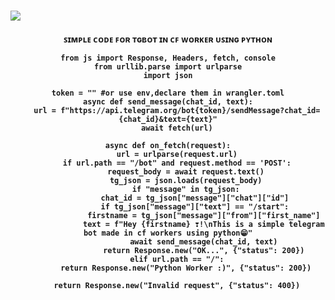 #
<img src="https://user-images.githubusercontent.com/73097560/115834477-dbab4500-a447-11eb-908a-139a6edaec5c.gif">
<h4 align="center">ꜱɪᴍᴘʟᴇ ᴄᴏᴅᴇ ꜰᴏʀ ᴛɢʙᴏᴛ ɪɴ ᴄꜰ ᴡᴏʀᴋᴇʀ ᴜꜱɪɴɢ ᴘʏᴛʜᴏɴ</p>


```
from js import Response, Headers, fetch, console
from urllib.parse import urlparse
import json

token = "" #or use env,declare them in wrangler.toml
async def send_message(chat_id, text):
    url = f"https://api.telegram.org/bot{token}/sendMessage?chat_id={chat_id}&text={text}"
    await fetch(url)

async def on_fetch(request):
    url = urlparse(request.url)
    if url.path == "/bot" and request.method == 'POST':
        request_body = await request.text()
        tg_json = json.loads(request_body)
        if "message" in tg_json:
            chat_id = tg_json["message"]["chat"]["id"]
            if tg_json["message"]["text"] == "/start":
                firstname = tg_json["message"]["from"]["first_name"]
                text = f"Hey {firstname} ❣️!\nThis is a simple telegram bot made in cf workers using python😁"
                await send_message(chat_id, text)
                return Response.new("OK...", {"status": 200})
    elif url.path == "/":
        return Response.new("Python Worker :)", {"status": 200})

    return Response.new("Invalid request", {"status": 400})



   
```
#
